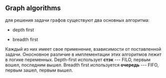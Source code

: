  ## Graph algorithms

 для решения задачи графов существуют два основных алгоритма:

 * depth first

 * breadth first

 Каждый из них имеет свое применение, взависимости от поставленной задачи. Оносновное различие в имплементации этих алгоритмов лежит в логике переменных. Depth-first использует **стэк** --- FILO, первым вошел, последним вышел. Breadth first используется **очередь** --- FIFO, первым зашел, первым вышел.
 